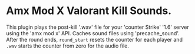 # Amx Mod X Valorant Kill Sounds.
This plugin plays the post-kill '.wav' file for your 'counter Strike' '1.6' server using the 'amx mod x' API.
Caches sound files using 'precache_sound'.
After the round ends, `round_start` resets the counter for each player and `.wav` starts the counter from zero for the audio file.
